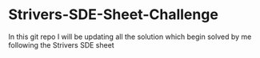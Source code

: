 # Strivers-SDE-Sheet-Challenge
In this git repo I will be updating all the solution which begin solved by me following the Strivers SDE sheet
